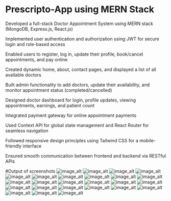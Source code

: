 # Prescripto-App using MERN Stack

Developed a full-stack Doctor Appointment System using MERN stack (MongoDB, Express.js, React.js)

Implemented user authentication and authorization using JWT for secure login and role-based access

Enabled users to register, log in, update their profile, book/cancel appointments, and pay online

Created dynamic home, about, contact pages, and displayed a list of all available doctors

Built admin functionality to add doctors, update their availability, and monitor appointment status (completed/cancelled)

Designed doctor dashboard for login, profile updates, viewing appointments, earnings, and patient count

Integrated payment gateway for online appointment payments

Used Context API for global state management and React Router for seamless navigation

Followed responsive design principles using Tailwind CSS for a mobile-friendly interface

Ensured smooth communication between frontend and backend via RESTful APIs

#Output of screenshots
![image_alt](https://github.com/amitasingh666/Prescripto/blob/8e32349fdc986ccc8d08b7ebc124eb87cb0e1d2d/Screenshot%202025-08-01%20141551.png)
![image_alt](https://github.com/amitasingh666/Prescripto/blob/8e32349fdc986ccc8d08b7ebc124eb87cb0e1d2d/Screenshot%202025-08-01%20141605.png)
![image_alt](https://github.com/amitasingh666/Prescripto/blob/8e32349fdc986ccc8d08b7ebc124eb87cb0e1d2d/Screenshot%202025-08-01%20141625.png)
![image_alt](https://github.com/amitasingh666/Prescripto/blob/8e32349fdc986ccc8d08b7ebc124eb87cb0e1d2d/Screenshot%202025-08-01%20141657.png)
![image_alt](https://github.com/amitasingh666/Prescripto/blob/8e32349fdc986ccc8d08b7ebc124eb87cb0e1d2d/Screenshot%202025-08-01%20141708.png)
![image_alt](https://github.com/amitasingh666/Prescripto/blob/8e32349fdc986ccc8d08b7ebc124eb87cb0e1d2d/Screenshot%202025-08-01%20141720.png)
![image_alt](https://github.com/amitasingh666/Prescripto/blob/8e32349fdc986ccc8d08b7ebc124eb87cb0e1d2d/Screenshot%202025-08-01%20141730.png)
![image_alt](https://github.com/amitasingh666/Prescripto/blob/8e32349fdc986ccc8d08b7ebc124eb87cb0e1d2d/Screenshot%202025-08-01%20141951.png)
![image_alt](https://github.com/amitasingh666/Prescripto/blob/8e32349fdc986ccc8d08b7ebc124eb87cb0e1d2d/Screenshot%202025-08-01%20142129.png)
![image_alt](https://github.com/amitasingh666/Prescripto/blob/8e32349fdc986ccc8d08b7ebc124eb87cb0e1d2d/Screenshot%202025-08-01%20142324.png)
![image_alt](https://github.com/amitasingh666/Prescripto/blob/8e32349fdc986ccc8d08b7ebc124eb87cb0e1d2d/Screenshot%202025-08-01%20142338.png)
![image_alt](https://github.com/amitasingh666/Prescripto/blob/8e32349fdc986ccc8d08b7ebc124eb87cb0e1d2d/Screenshot%202025-08-01%20142355.png)
![image_alt](https://github.com/amitasingh666/Prescripto/blob/8e32349fdc986ccc8d08b7ebc124eb87cb0e1d2d/Screenshot%202025-08-01%20142406.png)
![image_alt](https://github.com/amitasingh666/Prescripto/blob/8e32349fdc986ccc8d08b7ebc124eb87cb0e1d2d/Screenshot%202025-08-01%20142541.png)
![image_alt](https://github.com/amitasingh666/Prescripto/blob/8e32349fdc986ccc8d08b7ebc124eb87cb0e1d2d/Screenshot%202025-08-01%20142549.png)
![image_alt](https://github.com/amitasingh666/Prescripto/blob/8e32349fdc986ccc8d08b7ebc124eb87cb0e1d2d/Screenshot%202025-08-01%20142557.png)
![image_alt](https://github.com/amitasingh666/Prescripto/blob/8e32349fdc986ccc8d08b7ebc124eb87cb0e1d2d/Screenshot%202025-08-01%20142636.png)
![image_alt](https://github.com/amitasingh666/Prescripto/blob/8e32349fdc986ccc8d08b7ebc124eb87cb0e1d2d/Screenshot%202025-08-01%20142647.png)
![image_alt](https://github.com/amitasingh666/Prescripto/blob/8e32349fdc986ccc8d08b7ebc124eb87cb0e1d2d/Screenshot%202025-08-01%20142656.png)
![image_alt](https://github.com/amitasingh666/Prescripto/blob/8e32349fdc986ccc8d08b7ebc124eb87cb0e1d2d/Screenshot%202025-08-01%20142709.png)
![image_alt](https://github.com/amitasingh666/Prescripto/blob/8e32349fdc986ccc8d08b7ebc124eb87cb0e1d2d/Screenshot%202025-08-01%20142716.png)
![image_alt](https://github.com/amitasingh666/Prescripto/blob/8e32349fdc986ccc8d08b7ebc124eb87cb0e1d2d/Screenshot%202025-08-01%20142847.png)
![image_alt](https://github.com/amitasingh666/Prescripto/blob/8e32349fdc986ccc8d08b7ebc124eb87cb0e1d2d/Screenshot%202025-08-01%20142916.png)
![image_alt](https://github.com/amitasingh666/Prescripto/blob/8e32349fdc986ccc8d08b7ebc124eb87cb0e1d2d/Screenshot%202025-08-01%20142931.png)
![image_alt](https://github.com/amitasingh666/Prescripto/blob/8e32349fdc986ccc8d08b7ebc124eb87cb0e1d2d/Screenshot%202025-08-01%20142951.png)

